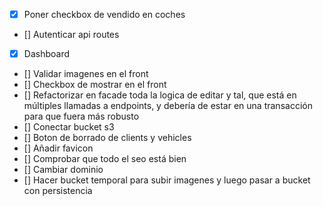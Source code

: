 - [x] Poner checkbox de vendido en coches
- [] Autenticar api routes
- [x] Dashboard
- [] Validar imagenes en el front
- [] Checkbox de mostrar en el front
- [] Refactorizar en facade toda la logica de editar y tal, que está en múltiples llamadas a endpoints, y debería de estar en una transacción para que fuera más robusto
- [] Conectar bucket s3
- [] Boton de borrado de clients y vehicles
- [] Añadir favicon
- [] Comprobar que todo el seo está bien
- [] Cambiar dominio
- [] Hacer bucket temporal para subir imagenes y luego pasar a bucket con persistencia